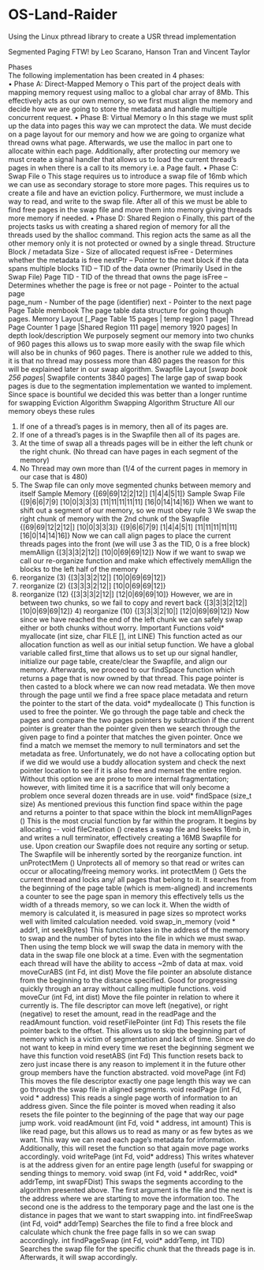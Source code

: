 # OS-Land-Raider
Using the Linux pthread library to create a USR thread implementation 

Segmented Paging FTW!
by Leo Scarano, Hanson Tran and Vincent Taylor


Phases<br>
The following implementation has been created in 4 phases:<br>
•	Phase A: Direct-Mapped Memory
o	This part of the project deals with mapping memory request using malloc to a global char array of 8Mb. This effectively acts as our own memory, so we first must align the memory and decide how we are going to store the metadata and handle multiple concurrent request. 
•	Phase B: Virtual Memory
o	In this stage we must split up the data into pages this way we can mprotect the data. We must decide on a page layout for our memory and how we are going to organize what thread owns what page. Afterwards, we use the malloc in part one to allocate within each page. Additionally, after protecting our memory we must create a signal handler that allows us to load the current thread’s pages in when there is a call to its memory i.e. a Page fault. 
•	Phase C: Swap File
o	This stage requires us to introduce a swap file of 16mb which we can use as secondary storage to store more pages. This requires us to create a file and have an eviction policy. Furthermore, we must include a way to read, and write to the swap file. After all of this we must be able to find free pages in the swap file and move them into memory giving threads more memory if needed.
•	Phase D: Shared Region
o	Finally, this part of the projects tasks us with creating a shared region of memory for all the threads used by the shalloc command. This region acts the same as all the other memory only it is not protected or owned by a single thread.
Structure
Block / metadata
	Size - Size of allocated request
	isFree - Determines whether the metadata is free 
	nextPtr – Pointer to the next block if the data spans multiple blocks
	TID – TID of the data owner (Primarily Used in the Swap File)
Page
	TID - TID of the thread that owns the page
	isFree – Determines whether the page is free or not
	page - Pointer to the actual page  
	page_num - Number of the page (identifier)
	next - Pointer to the next page
Page Table membook
	The page table data structure for going though pages.
Memory Layout
[_Page Table 15 pages | temp region 1 page| Thread Page Counter 1 page |Shared Region 111 page| memory 1920 pages]
In depth look/description
	We purposely segment our memory into two chunks of 960 pages this allows us to swap more easily with the swap file which will also be in chunks of 960 pages. There is another rule we added to this, it is that no thread may possess more than 480 pages the reason for this will be explained later in our swap algorithm. 
Swapfile Layout
[_swap book 256 pages_| Swapfile contents 3840 pages] The large gap of swap book pages is due to the segmentation implementation we wanted to implement. Since space is bountiful we decided this was better than a longer runtime for swapping
Eviction Algorithm
Swapping Algorithm Structure
All our memory obeys these rules
1)	If one of a thread’s pages is in memory, then all of its pages are.
2)	If one of a thread’s pages is in the Swapfile then all of its pages are.
3)	At the time of swap all a threads pages will be in either the left chunk or the right chunk. (No thread can have pages in each segment of the memory)
4)	No Thread may own more than (1/4 of the current pages in memory in our case that is 480)
5)	The Swap file can only move segmented chunks between memory and itself
Sample Memory
{[69|69|12|2|12|] [1|4|4|5|1]}
Sample Swap File
{[9|6|6|7|9] [10|0|3|3|3] [11|11|11|11|11] [16|0|14|14|16]}
When we want to shift out a segment of our memory, so we must obey rule 3
	We swap the right chunk of memory with the 2nd chunk of the Swapfile
{[69|69|12|2|12|] [10|0|3|3|3]}
{[9|6|6|7|9] [1|4|4|5|1] [11|11|11|11|11] [16|0|14|14|16]}
Now we can call align pages to place the current threads pages into the front (we will use 3 as the TID, 0 is a free block)
memAllign
{[3|3|3|2|12|] [10|0|69|69|12]}
	Now if we want to swap we call our re-organize function and make which effectively memAllign the blocks to the left half of the memory
1)	 reorganize (3)
{[3|3|3|2|12|] [10|0|69|69|12]}
2)   reorganize (2)
{[3|3|3|2|12|] [10|0|69|69|12]}
3)   reorganize (12)
{[3|3|3|2|12|] [12|0|69|69|10]}
	However, we are in between two chunks, so we fail to copy and revert back
{[3|3|3|2|12|] [10|0|69|69|12]}
	4)   reorganize (10)
{[3|3|3|2|10|] [12|0|69|69|12]}
	Now since we have reached the end of the left chunk we can safely swap either or both chunks without worry.	
Important Functions
void* myallocate (int size, char FILE [], int LINE)
	This function acted as our allocation function as well as our initial setup function. We have a global variable called first_time that allows us to set up our signal handler, initialize our page table, create/clear the Swapfile, and align our memory. Afterwards, we proceed to our findSpace function which returns a page that is now owned by that thread. This page pointer is then casted to a block where we can now read metadata. We then move through the page until we find a free space place metadata and return the pointer to the start of the data. 
void* mydeallocate ()
	This function is used to free the pointer. We go through the page table and check the pages and compare the two pages pointers by subtraction if the current pointer is greater than the pointer given then we search through the given page to find a pointer that matches the given pointer. Once we find a match we memset the memory to null terminators and set the metadata as free. Unfortunately, we do not have a collocating option but if we did we would use a buddy allocation system and check the next pointer location to see if it is also free and memset the entire region. Without this option we are prone to more internal fragmentation; however, with limited time it is a sacrifice that will only become a problem once several dozen threads are in use.
void* findSpace (size_t size)
	As mentioned previous this function find space within the page and returns a pointer to that space within the block
int memAllignPages ()
	This is the most crucial function by far within the program. It begins by allocating --
void fileCreation ()
	creates a swap file and lseeks 16mb in, and writes a null terminator, effectively creating a 16MB Swapfile for use. Upon creation our Swapfile does not require any sorting or setup. The Swapfile will be inherently sorted by the reorganize function.
int unProtectMem ()
	Unprotects all of memory so that read or writes can occur or allocating/freeing memory works. 
int protectMem ()
	Gets the current thread and locks any/ all pages that belong to it. It searches from the beginning of the page table (which is mem-aligned) and increments a counter to see the page span in memory this effectively tells us the width of a threads memory, so we can lock it. When the width of memory is calculated it, is measured in page sizes so mprotect works well with limited calculation needed.
void swap_in_memory (void * addr1, int seekBytes) 
	This function takes in the address of the memory to swap and the number of bytes into the file in which we must swap. Then using the temp block we will swap the data in memory with the data in the swap file one block at a time. Even with the segmentation each thread will have the ability to access ~2mb of data at max.
void moveCurABS (int Fd, int dist)
	Move the file pointer an absolute distance from the beginning to the distance specified. Good for progressing quickly through an array without calling multiple functions.
void moveCur (int Fd, int dist)
	Move the file pointer in relation to where it currently is. The file descriptor can move left (negative), or right (negative) to reset the amount, read in the readPage and the readAmount function.
void resetFilePointer (int Fd)
	This resets the file pointer back to the offset. This allows us to skip the beginning part of memory which is a victim of segmentation and lack of time. Since we do not want to keep in mind every time we reset the beginning segment we have this function
void resetABS (int Fd)
	This function resets back to zero just incase there is any reason to implement it in the future other group members have the function abstracted.
void movePage (int Fd)
	This moves the file descriptor exactly one page length this way we can go through the swap file in aligned segments.
void readPage (int Fd, void * address)
	This reads a single page worth of information to an address given. Since the file pointer is moved when reading it also resets the file pointer to the beginning of the page that way our page jump work.
void readAmount (int Fd, void * address, int amount)
	This is like read page, but this allows us to read as many or as few bytes as we want. This way we can read each page’s metadata for information. Additionally, this will reset the function so that again move page works accordingly. 
void writePage (int Fd, void* address)
	This writes whatever is at the address given for an entire page length (useful for swapping or sending things to memory.
void swap (int Fd, void * addrRec, void* addrTemp, int swapFDist)
	This swaps the segments according to the algorithm presented above. The first argument is the file and the next is the address where we are starting to move the information too. The second one is the address to the temporary page and the last one is the distance in pages that we want to start swapping into.
int findFreeSwap (int Fd, void* addrTemp)
	Searches the file to find a free block and calculate which chunk the free page falls in so we can swap accordingly. 
int findPageSwap (int Fd, void* addrTemp, int TID)
	Searches the swap file for the specific chunk that the threads page is in. Afterwards, it will swap accordingly.

	
	


